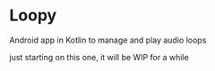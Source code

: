 # Loopy
Android app in Kotlin to manage and play audio loops

just starting on this one, it will be WIP for a while
